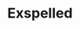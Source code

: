 ---
title: Exspelled
layout: projectpage
group: gamedev

urlsafetitle: exspelled
image: images/exspelled.png
alttext: Exspelled main menu
description: Exspelled is a (4 player) multiplayer game played over the LAN. This game is the 3rd year project for our group of 2 programmers, 4 artists, and 1 sound engineer. I was responsible for a lot of the player character, and dealing with the replication of things like potion throwing and dashing. I also dealt with programming some of the puzzle elements that some of our team designed.
source:
exe: https://onemanup.itch.io/exspelled

datemade: 2018
platform: PC
engine: Unity
teamsize: 6
duration: 4+ months
---
